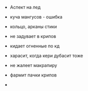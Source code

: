 - Аспект на лед
- куча мангусов - ошибка
- кольцо, арканы стики

- не задувает в крипов
- кидает огненные по кд
- харасит, когда кери дубасит тоже
- не жалеет макрапиру
- фармит пачки крипов 
- 